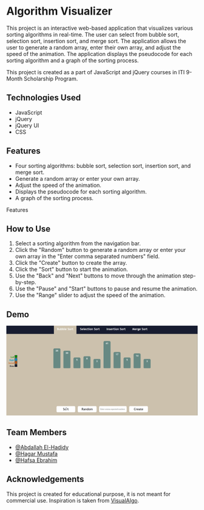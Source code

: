 # Algorithm Visualizer
This project is an interactive web-based application that visualizes various sorting algorithms in real-time. The user can select from bubble sort, selection sort, insertion sort, and merge sort. The application allows the user to generate a random array, enter their own array, and adjust the speed of the animation. The application displays the pseudocode for each sorting algorithm and a graph of the sorting process.

This project is created as a part of JavaScript and jQuery courses in ITI 9-Month Scholarship Program.

## Technologies Used
- JavaScript
- jQuery
- jQuery UI
- CSS


## Features

- Four sorting algorithms: bubble sort, selection sort, insertion sort, and merge sort.
- Generate a random array or enter your own array.
- Adjust the speed of the animation.
- Displays the pseudocode for each sorting algorithm.
- A graph of the sorting process.

Features





## How to Use

1. Select a sorting algorithm from the navigation bar.
2. Click the "Random" button to generate a random array or enter your own array in the "Enter comma separated numbers" field.
3. Click the "Create" button to create the array.
4. Click the "Sort" button to start the animation.
5. Use the "Back" and "Next" buttons to move through the animation step-by-step.
6. Use the "Pause" and "Start" buttons to pause and resume the animation.
7. Use the "Range" slider to adjust the speed of the animation.



## Demo

![](https://github.com/MinaYossry/Algorithm-Visualizer/blob/master/Visual%20Algo.gif)


## Team Members

- [@Abdallah El-Hadidy](https://github.com/Abdallah2358)
- [@Hagar Mustafa](https://github.com/HagarMustafa20)
- [@Hafsa Ebrahim](https://github.com/HafsaEbrahim)


## Acknowledgements

This project is created for educational purpose, it is not meant for commercial use. Inspiration is taken from [VisualAlgo](https://visualgo.net/en/sorting?slide=1).
